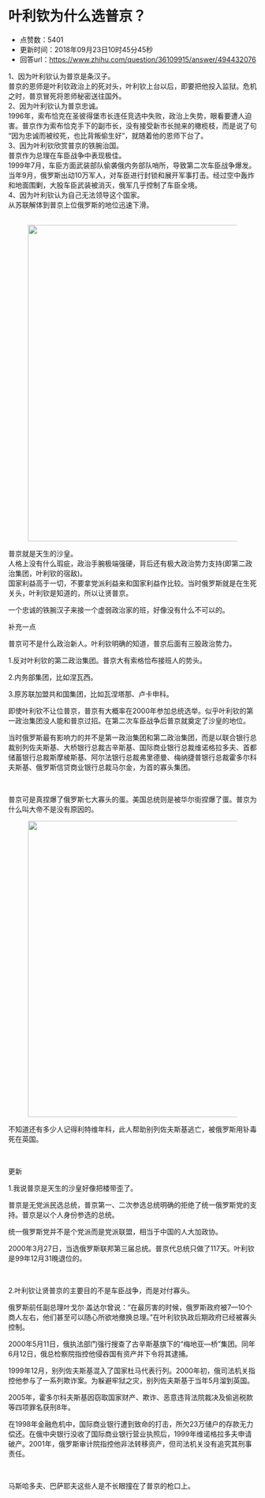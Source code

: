 # 叶利钦为什么选普京？
- 点赞数：5401
- 更新时间：2018年09月23日10时45分45秒
- 回答url：https://www.zhihu.com/question/36109915/answer/494432076
<body>
 <p data-pid="NzXnKpC3">1、因为叶利钦认为普京是条汉子。<br>
  普京的恩师是叶利钦政治上的死对头，叶利钦上台以后，即要把他投入监狱。危机之时，普京冒死将恩师秘密送往国外。<br>
  2、因为叶利钦认为普京忠诚。<br>
  1996年，索布恰克在圣彼得堡市长连任竞选中失败，政治上失势，眼看要遭人迫害。普京作为索布恰克手下的副市长，没有接受新市长抛来的橄榄枝，而是说了句 “因为忠诚而被绞死，也比背叛偷生好”，就随着他的恩师下台了。<br>
  3、因为叶利钦欣赏普京的铁腕治国。<br>
  普京作为总理在车臣战争中表现极佳。<br>
  1999年7月，车臣方面武装部队偷袭俄内务部队哨所，导致第二次车臣战争爆发。当年9月，俄罗斯出动10万军人，对车臣进行封锁和展开军事打击。经过空中轰炸和地面围剿，大股车臣武装被消灭，俄军几乎控制了车臣全境。<br>
  4、因为叶利钦认为自己无法领导这个国家。<br>
  从苏联解体到普京上位俄罗斯的地位迅速下滑。<br><br></p>
 <figure data-size="normal">
  <img src="https://pica.zhimg.com/50/v2-41c8055bd0cfe66625a4d94958eb74a8_720w.jpg?source=1940ef5c" data-rawwidth="640" data-rawheight="473" data-size="normal" data-original-token="v2-41c8055bd0cfe66625a4d94958eb74a8" class="origin_image zh-lightbox-thumb" width="640" data-original="https://picx.zhimg.com/v2-41c8055bd0cfe66625a4d94958eb74a8_r.jpg?source=1940ef5c">
 </figure>
 <p data-pid="mLAuCEDr">普京就是天生的沙皇。<br>
  人格上没有什么瑕疵，政治手腕极端强硬，背后还有极大政治势力支持(即第二政治集团，叶利钦的宿敌)。<br>
  国家利益高于一切，不要拿党派利益来和国家利益作比较。当时俄罗斯就是在生死关头，叶利钦是知道的，所以让贤普京。</p>
 <p data-pid="ATXU8l2Z">一个忠诚的铁腕汉子来接一个虚弱政治家的班，好像没有什么不可以的。</p>
 <p data-pid="QyRryw68">补充一点</p>
 <p data-pid="tsiB4qSw">普京可不是什么政治新人。叶利钦明确的知道，普京后面有三股政治势力。</p>
 <p data-pid="5WyYqD4o">1.反对叶利钦的第二政治集团。普京大有索格恰布接班人的势头。</p>
 <p data-pid="_5S7ZQAz">2.内务部集团，比如涅瓦西。</p>
 <p data-pid="FJeAAJ4p">3.原苏联加盟共和国集团，比如瓦涅塔那、卢卡申科。</p>
 <p data-pid="2Kp-LYYc">即使叶利钦不让位普京，普京有大概率在2000年参加总统选举。似乎叶利钦的第一政治集团没人能和普京过招。在第二次车臣战争后普京就奠定了沙皇的地位。</p>
 <p data-pid="GTisBtdL">当时俄罗斯最有影响力的并不是第一政治集团和第二政治集团，而是以联合银行总裁别列佐夫斯基、大桥银行总裁古辛斯基、国际商业银行总裁维诺格拉多夫、首都储蓄银行总裁斯摩棱斯基、阿尔法银行总裁弗里德曼、梅纳捷普银行总裁霍多尔科夫斯基、俄罗斯信贷商业银行总裁马尔金，为首的寡头集团。</p>
 <p class="ztext-empty-paragraph"><br></p>
 <p data-pid="taD8249r">普京可是真捏爆了俄罗斯七大寡头的蛋。美国总统则是被华尔街捏爆了蛋。普京为什么叫大帝不是没有原因的。</p>
 <figure data-size="normal">
  <img src="https://pica.zhimg.com/50/v2-0cfa8218f2b702c9e126e12ca7d63468_720w.jpg?source=1940ef5c" data-rawwidth="599" data-rawheight="452" data-size="normal" data-original-token="v2-537698a9ae9fb8a8566710f92ba60404" data-default-watermark-src="https://picx.zhimg.com/50/v2-4f338e9a13c269bd811a0a9e7ad9fc19_720w.jpg?source=1940ef5c" class="origin_image zh-lightbox-thumb" width="599" data-original="https://picx.zhimg.com/v2-0cfa8218f2b702c9e126e12ca7d63468_r.jpg?source=1940ef5c">
 </figure>
 <p data-pid="vuz1Jg0r">不知道还有多少人记得利特维年科，此人帮助别列佐夫斯基逃亡，被俄罗斯用钋毒死在英国。</p>
 <p class="ztext-empty-paragraph"><br></p>
 <p data-pid="tQMNyxco">更新</p>
 <p data-pid="cxL4BxXW">1.我说普京是天生的沙皇好像把楼带歪了。</p>
 <p data-pid="3VQJnQWy">普京是无党派民选总统，普京第一、二次参选总统明确的拒绝了统一俄罗斯党的支持。普京是以个人身份参选的总统。</p>
 <p data-pid="4RdhEeEb">统一俄罗斯党并不是个党派而是党派联盟，相当于中国的人大加政协。</p>
 <p data-pid="wB6re7P7">2000年3月27日，当选俄罗斯联邦第三届总统。普京代总统只做了117天。叶利钦是99年12月31晚退位的。</p>
 <p class="ztext-empty-paragraph"><br></p>
 <p data-pid="RON3m150">2.叶利钦让贤普京的主要目的不是车臣战争，而是对付寡头。</p>
 <p data-pid="eHmMWMYu">俄罗斯前任副总理叶戈尔·盖达尔曾说：“在最厉害的时候，俄罗斯政府被7—10个商人左右，他们甚至可以随心所欲地撤换总理。”在叶利钦执政后期政府已经被寡头控制。</p>
 <p data-pid="qEcmRykX">2000年5月11日，俄执法部门强行搜查了古辛斯基旗下的“梅地亚—桥”集团。同年6月12日，俄总检察院指控他侵吞国有资产并下令将其逮捕。</p>
 <p data-pid="w2AwO9CB">1999年12月，别列佐夫斯基混入了国家杜马代表行列。2000年初，俄司法机关指控他参与了一系列欺诈案。为躲避牢狱之灾，别列佐夫斯基于当年5月溜到英国。</p>
 <p data-pid="z6mMZYyZ">2005年，霍多尔科夫斯基因窃取国家财产、欺诈、恶意违背法院裁决及偷逃税款等四项罪名获刑8年。</p>
 <p data-pid="ZIeDb3OV">在1998年金融危机中，国际商业银行遭到致命的打击，所欠23万储户的存款无力偿还。在俄中央银行没收了国际商业银行营业执照后，1999年维诺格拉多夫申请破产。2001年，俄罗斯审计院指控他非法转移资产，但司法机关没有追究其刑事责任。</p>
 <p class="ztext-empty-paragraph"><br></p>
 <p data-pid="tLbUhgAx">马斯哈多夫、巴萨耶夫这些人是不长眼撞在了普京的枪口上。</p>
</body>